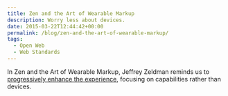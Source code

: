 ```yaml
---
title: Zen and the Art of Wearable Markup
description: Worry less about devices.
date: 2015-03-22T12:44:42+00:00
permalink: /blog/zen-and-the-art-of-wearable-markup/
tags:
  - Open Web
  - Web Standards
---
```


In Zen and the Art of Wearable Markup, Jeffrey Zeldman reminds us to [progressively enhance the experience](https://the-pastry-box-project.net/jeffrey-zeldman/2015-march-21), focusing on capabilities rather than devices.
